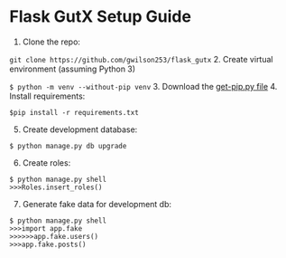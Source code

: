 # Flask GutX Setup Guide

1. Clone the repo:

`git clone https://github.com/gwilson253/flask_gutx`
2. Create virtual environment (assuming Python 3)

`$ python -m venv --without-pip venv`
3. Download the [get-pip.py file](https://bootstrap.pypa.io/get-pip.py)
4. Install requirements:

`$pip install -r requirements.txt`

5. Create development database:

`$ python manage.py db upgrade`

6. Create roles:

```
$ python manage.py shell
>>>Roles.insert_roles()
```

7. Generate fake data for development db:

```
$ python manage.py shell
>>>import app.fake
>>>>>>app.fake.users()
>>>app.fake.posts()
```